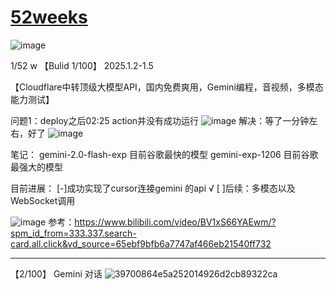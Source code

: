 # [52weeks](https://github.com/QiYongchuan/MyGitBlog/issues/113)

![image](https://github.com/user-attachments/assets/be1db3ec-8a58-4ba7-bf8e-fbda756750cf)


1/52 w
【Bulid 1/100】
2025.1.2-1.5

【Cloudflare中转顶级大模型API，国内免费爽用，Gemini编程，音视频，多模态能力测试】

问题1：deploy之后02:25  action并没有成功运行
![image](https://github.com/user-attachments/assets/9d1435a5-88c9-4b45-8fb0-4c10dd9f7619)
解决：等了一分钟左右，好了
![image](https://github.com/user-attachments/assets/185a3ddc-10ea-4859-bde1-18dad075fe95)

笔记：
gemini-2.0-flash-exp 目前谷歌最快的模型
gemini-exp-1206 目前谷歌最强大的模型

目前进展：
[-]成功实现了cursor连接gemini 的api √ 
 [ ]后续：多模态以及WebSocket调用            
 
![image](https://github.com/user-attachments/assets/7f97c931-be67-480a-922f-15deb16e0c94)
参考：https://www.bilibili.com/video/BV1xS66YAEwm/?spm_id_from=333.337.search-card.all.click&vd_source=65ebf9bfb6a7747af466eb21540ff732



---

【2/100】
Gemini  对话
![39700864e5a252014926d2cb89322ca](https://github.com/user-attachments/assets/c609468d-03af-41be-aebc-cba04c1858db)
